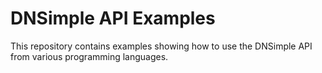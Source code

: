 # DNSimple API Examples

This repository contains examples showing how to use the DNSimple API from various programming languages.
